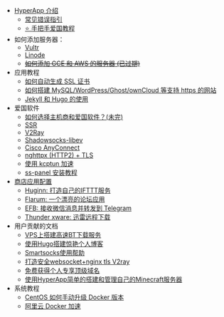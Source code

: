 * [HyperApp 介绍](README.md)
    * [常见错误指引](faq.md)
    * [⭐️ 手把手爱国教程](proxy/get-started.md)
* 如何添加服务器：
    * [Vultr](vendors.md#vultr)
    * [Linode](vendors.md#linode)
    * [~~如何添加 GCE 和 AWS 的服务器 (已过期)~~](Add-Sever-Cloud.md)
* 应用教程
    * [如何自动生成 SSL 证书](SSL.md)
    * [如何搭建 MySQL/WordPress/Ghost/ownCloud 等支持 https 的网站](Get-Started.md)
    * [Jekyll 和 Hugo 的使用](static-site.md)
* 爱国软件
    * [如何选择主机商和爱国软件？(未完)](GFW.md)
    * [SSR](SSR.md)
    * [V2Ray](V2Ray.md)
    * [Shadowsocks-libev](ss-libev.md)
    * [Cisco AnyConnect](ocserv.md)
    * [nghttpx (HTTP2) + TLS](nghttpx.md)
    * [使用 kcptun 加速](kcptun.md)
    * [ss-panel 安装教程](sspanel.md)
* [商店应用配置](Apps.md)
    * [Huginn: 打造自己的IFTTT服务](Apps.md#huginn)
    * [Flarum: 一个漂亮的论坛应用](Apps.md#flarum)
    * [EFB: 接收微信消息并转发到 Telegram](Apps.md#efb)
    * [Thunder xware: 迅雷远程下载](Apps.md#thunder-xware)
* 用户贡献的文档
   * [VPS上搭建高速BT下载服务](Bt.md)
   * [使用Hugo搭建惊艳个人博客](Hugo.md)
   * [Smartsocks使用帮助](Smartsocks-help.md)
   * [打造安全websocket+nginx tls V2ray](V2ray+Websocket.md)
   * [免费获得个人专享顶级域名](Get-Domain.md)
   * [使用HyperApp简单的搭建和管理自己的Minecraft服务器](RD_MinecraftServerBuilding.md)
* 系统教程
   * [CentOS 如何手动升级 Docker 版本](centos-upgrade-docker.md)
   * [阿里云 Docker 加速](Aliyun-docker.md)


